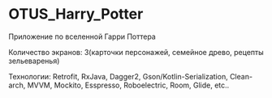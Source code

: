 # OTUS_Harry_Potter
Приложение по вселенной Гарри Поттера

Количество экранов: 3(карточки персонажей, семейное древо, рецепты зельеваренья)

Технологии: Retrofit, RxJava, Dagger2, Gson/Kotlin-Serialization, Clean-arch, MVVM, Mockito, Esspresso, Roboelectric, Room, Glide, etc..
